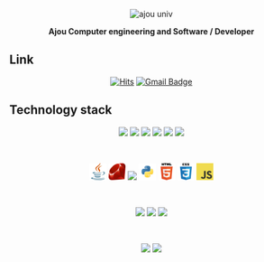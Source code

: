 <div align=center>
  
![ajou univ](http://software.ajou.ac.kr/images/main/logo.png)

**Ajou Computer engineering and Software / Developer**

</div>


<!--
**9oominsoo/9oominsoo** is a ✨ _special_ ✨ repository because its `README.md` (this file) appears on your GitHub profile.

Here are some ideas to get you started:

- 🔭 I’m currently working on ...
- 🌱 I’m currently learning ...
- 👯 I’m looking to collaborate on ...
- 🤔 I’m looking for help with ...
- 💬 Ask me about ...
- 📫 How to reach me: ...
- 😄 Pronouns: ...
- ⚡ Fun fact: ...
-->



## Link
<div align=center>

[![Hits](https://hits.seeyoufarm.com/api/count/incr/badge.svg?url=https%3A%2F%2Fgithub.com%2F9oominsoo)](https://hits.seeyoufarm.com)
[![Gmail Badge](https://img.shields.io/badge/Gmail-d14836?style=flat-square&logo=Gmail&logoColor=white&link=mailto:rnalstn0507@gmail.com)](mailto:rnalstn0507@gmail.com)

</div>

## Technology stack
<div align=center>
 
<code><img height="30" src="https://upload.wikimedia.org/wikipedia/commons/thumb/6/62/Ruby_On_Rails_Logo.svg/1200px-Ruby_On_Rails_Logo.svg.png"></code>
<code><img height="30" src="https://fiverr-res.cloudinary.com/images/q_auto,f_auto/gigs/99937611/original/d1c6ac81f536b60b0df88472d3582cdc4ad644d4/spring-mvc-boot-application.png"></code>
<code><img height="30" src="https://t1.daumcdn.net/cfile/tistory/990221445C923EA016"></code>
<code><img height="30" src="https://upload.wikimedia.org/wikipedia/commons/thumb/f/f1/Vue.png/220px-Vue.png"></code>
<code><img height="30" src="https://framework7.io/i/share-banner.jpg"></code>
<code><img height="30" src="https://t1.daumcdn.net/cfile/tistory/996E164D5B2303AA02"></code>

<br/> 

<code><img height="30" src="https://raw.githubusercontent.com/github/explore/80688e429a7d4ef2fca1e82350fe8e3517d3494d/topics/java/java.png"></code>
<code><img height="30" src="https://raw.githubusercontent.com/github/explore/80688e429a7d4ef2fca1e82350fe8e3517d3494d/topics/ruby/ruby.png"></code>
<code><img height="30" src="https://cdn.iconscout.com/icon/free/png-512/c-programming-569564.png"></code>
<code><img height="30" src="https://raw.githubusercontent.com/github/explore/80688e429a7d4ef2fca1e82350fe8e3517d3494d/topics/python/python.png"></code>
<code><img height="30" src="https://raw.githubusercontent.com/github/explore/80688e429a7d4ef2fca1e82350fe8e3517d3494d/topics/html/html.png"></code>
<code><img height="30" src="https://raw.githubusercontent.com/github/explore/80688e429a7d4ef2fca1e82350fe8e3517d3494d/topics/css/css.png"></code>
<code><img height="30" src="https://raw.githubusercontent.com/github/explore/80688e429a7d4ef2fca1e82350fe8e3517d3494d/topics/javascript/javascript.png"></code>

<br/> 

<code><img height="30" src="https://www.albawaba.com/sites/default/files/im/pr_new/Oracle-logo.png?width=1200&enable=upscale"></code>
<code><img height="30" src="https://media.vlpt.us/images/leejh3224/post/eeea9dd5-d99a-4b7b-9024-d4866d48ca70/mysql.png"></code>
<code><img height="30" src="https://4.bp.blogspot.com/-pTRQOarwEFk/VgTFTZW_w3I/AAAAAAAABg8/XY4q2R3YNj0/s320/postgresql-logo.png"></code>

<br/>

<code><img height="30" src="https://miro.medium.com/max/1200/1*BCZkmZR1_YzDZy22Vn4uUw.png"></code>
<code><img height="30" src="https://pbs.twimg.com/profile_images/1217566226827759616/hM6lnfw8_400x400.jpg"></code>

</div>
